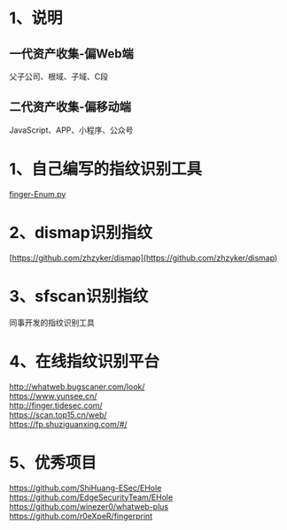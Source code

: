 # 1、说明
## 一代资产收集-偏Web端
父子公司、根域、子域、C段  
## 二代资产收集-偏移动端
JavaScript、APP、小程序、公众号  

# 1、自己编写的指纹识别工具
[finger-Enum.py](./附件/finger-Enum.py)  
# 2、dismap识别指纹
[https://github.com/zhzyker/dismap](https://github.com/zhzyker/dismap)  
# 3、sfscan识别指纹
同事开发的指纹识别工具  
# 4、在线指纹识别平台
http://whatweb.bugscaner.com/look/  
https://www.yunsee.cn/  
http://finger.tidesec.com/  
https://scan.top15.cn/web/  
https://fp.shuziguanxing.com/#/  
# 5、优秀项目
https://github.com/ShiHuang-ESec/EHole  
https://github.com/EdgeSecurityTeam/EHole  
https://github.com/winezer0/whatweb-plus  
https://github.com/r0eXpeR/fingerprint  